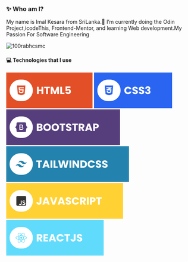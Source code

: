 <!--- 👋 Hi, I’m ImalKesara
- 👀 I’m interested in Coding...
- 🌱 I’m currently doing the Odin Project, learning Web development.
- 💞️ I’m looking to collaborate on ...
- 📫 How to reach me ...-->
### ✨ Who am I?
My name is Imal Kesara from SriLanka.🌱 I’m currently doing the Odin Project,icodeThis, Frontend-Mentor, and learning Web development.My Passion For Software Engineering

<p align="left"> <img src="https://komarev.com/ghpvc/?username=imalKesara & color=blueviolet" alt="100rabhcsmc" /> </p>

#### 💻 Technologies that I use
![HTML5](./assets/html.svg) ![CSS3](./assets/css.svg) ![Bootstrap](./assets/bootstrap.svg) ![TailwindCSS](./assets/tailwind.svg) ![JavaScript](./assets/javascript.svg) ![React](./assets/react.svg)

<!---
ImalKesara/ImalKesara is a ✨ special ✨ repository because its `README.md` (this file) appears on your GitHub profile.
You can click the Preview link to take a look at your changes.
--->
